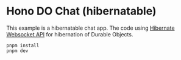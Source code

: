 # Hono DO Chat (hibernatable)

This example is a hibernatable chat app.
The code using [Hibernate Websocket API](https://developers.cloudflare.com/durable-objects/learning/websockets/#websocket-hibernation) for hibernation of Durable Objects.

```
pnpm install
pnpm dev
```
